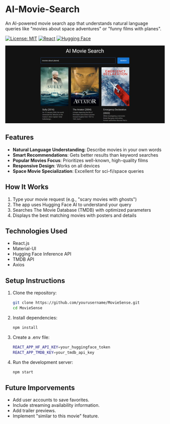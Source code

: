 # AI-Movie-Search

An AI-powered movie search app that understands natural language queries like "movies about space adventures" or "funny films with planes".

[![License: MIT](https://img.shields.io/badge/License-MIT-yellow.svg)](https://opensource.org/licenses/MIT)
[![React](https://img.shields.io/badge/React-18.2-blue)](https://reactjs.org/)
[![Hugging Face](https://img.shields.io/badge/Hugging%20Face-API-green)](https://huggingface.co/)

![MovieSense Screenshot](./public/screenshot.png)

## Features

- **Natural Language Understanding**: Describe movies in your own words
- **Smart Recommendations**: Gets better results than keyword searches
- **Popular Movies Focus**: Prioritizes well-known, high-quality films
- **Responsive Design**: Works on all devices
- **Space Movie Specialization**: Excellent for sci-fi/space queries

## How It Works

1. Type your movie request (e.g., "scary movies with ghosts")
2. The app uses Hugging Face AI to understand your query
3. Searches The Movie Database (TMDB) with optimized parameters
4. Displays the best matching movies with posters and details

## Technologies Used

- React.js
- Material-UI
- Hugging Face Inference API
- TMDB API
- Axios

## Setup Instructions

1. Clone the repository:
   ```bash
   git clone https://github.com/yourusername/MovieSense.git
   cd MovieSense

2. Install dependencies:
    ```bash
    npm install

3. Create a .env file:
    ```bash
    REACT_APP_HF_API_KEY=your_huggingface_token
    REACT_APP_TMDB_KEY=your_tmdb_api_key

4. Run the development server:
    ```bash
    npm start


## Future Imporvements

- Add user accounts to save favorites.
- Include streaming availability information.
- Add trailer previews.
- Implement "similar to this movie" feature.